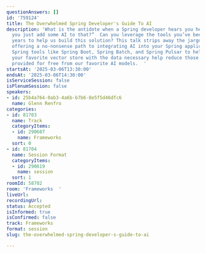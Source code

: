 ```yaml
---
questionAnswers: []
id: '759124'
title: The Overwhelmed Spring Developer's Guide To AI
description: 'What is the antidote when a Spring developer hears you hear, “Hey, can
  you just add some AI to that?”  Can you leverage the tools you’ve been using for
  years to help us build this solution? This talk strips away the jargon and intimidation,
  offering a no-nonsense path to integrating AI into your Spring applications utilizing
  Spring tools like Spring Boot, Spring Batch, and Spring Pulsar to help you to populate
  your favorite vector store with the data necessary help reduce those pesky hallucinations
  provided for free from our favorite AI models.  '
startsAt: '2025-03-06T13:30:00'
endsAt: '2025-03-06T14:30:00'
isServiceSession: false
isPlenumSession: false
speakers:
- id: 25b4a764-0ab3-4a6b-b7b6-8e5f5d46dfc6
  name: Glenn Renfro
categories:
- id: 81703
  name: Track
  categoryItems:
  - id: 290607
    name: Frameworks
  sort: 0
- id: 81704
  name: Session Format
  categoryItems:
  - id: 290619
    name: session
  sort: 1
roomId: 58702
room: 'Frameworks  '
liveUrl:
recordingUrl:
status: Accepted
isInformed: true
isConfirmed: false
track: Frameworks
format: session
slug: the-overwhelmed-spring-developer-s-guide-to-ai

---
```


